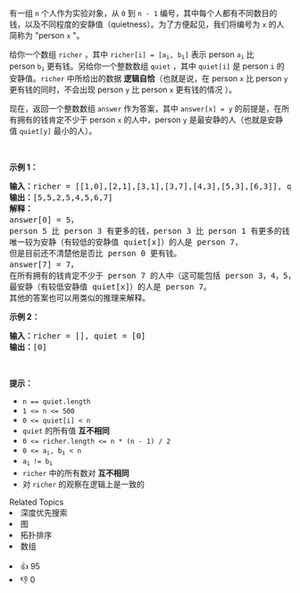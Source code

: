 <p>有一组 <code>n</code> 个人作为实验对象，从 <code>0</code> 到 <code>n - 1</code> 编号，其中每个人都有不同数目的钱，以及不同程度的安静值（quietness）。为了方便起见，我们将编号为&nbsp;<code>x</code>&nbsp;的人简称为 "person&nbsp;<code>x</code>&nbsp;"。</p>

<p>给你一个数组 <code>richer</code> ，其中 <code>richer[i] = [a<sub>i</sub>, b<sub>i</sub>]</code> 表示 person&nbsp;<code>a<sub>i</sub></code>&nbsp;比 person&nbsp;<code>b<sub>i</sub></code>&nbsp;更有钱。另给你一个整数数组 <code>quiet</code> ，其中&nbsp;<code>quiet[i]</code> 是 person <code>i</code> 的安静值。<code>richer</code> 中所给出的数据 <strong>逻辑自恰</strong>（也就是说，在 person <code>x</code> 比 person <code>y</code> 更有钱的同时，不会出现 person <code>y</code> 比 person <code>x</code> 更有钱的情况 ）。</p>

<p>现在，返回一个整数数组 <code>answer</code> 作为答案，其中&nbsp;<code>answer[x] = y</code>&nbsp;的前提是，在所有拥有的钱肯定不少于&nbsp;person&nbsp;<code>x</code>&nbsp;的人中，person&nbsp;<code>y</code>&nbsp;是最安静的人（也就是安静值&nbsp;<code>quiet[y]</code>&nbsp;最小的人）。</p>

<p>&nbsp;</p>

<p><strong>示例 1：</strong></p>

<pre>
<strong>输入：</strong>richer = [[1,0],[2,1],[3,1],[3,7],[4,3],[5,3],[6,3]], quiet = [3,2,5,4,6,1,7,0]
<strong>输出：</strong>[5,5,2,5,4,5,6,7]
<strong>解释： </strong>
answer[0] = 5，
person 5 比 person 3 有更多的钱，person 3 比 person 1 有更多的钱，person 1 比 person 0 有更多的钱。
唯一较为安静（有较低的安静值 quiet[x]）的人是 person 7，
但是目前还不清楚他是否比 person 0 更有钱。
answer[7] = 7，
在所有拥有的钱肯定不少于 person 7 的人中（这可能包括 person 3，4，5，6 以及 7），
最安静（有较低安静值 quiet[x]）的人是 person 7。
其他的答案也可以用类似的推理来解释。
</pre>

<p><strong>示例 2：</strong></p>

<pre>
<strong>输入：</strong>richer = [], quiet = [0]
<strong>输出：</strong>[0]
</pre>
&nbsp;

<p><strong>提示：</strong></p>

<ul>
	<li><code>n == quiet.length</code></li>
	<li><code>1 &lt;= n &lt;= 500</code></li>
	<li><code>0 &lt;= quiet[i] &lt; n</code></li>
	<li><code>quiet</code> 的所有值 <strong>互不相同</strong></li>
	<li><code>0 &lt;= richer.length &lt;= n * (n - 1) / 2</code></li>
	<li><code>0 &lt;= a<sub>i</sub>, b<sub>i</sub> &lt; n</code></li>
	<li><code>a<sub>i </sub>!= b<sub>i</sub></code></li>
	<li><code>richer</code> 中的所有数对 <strong>互不相同</strong></li>
	<li>对<strong> </strong><code>richer</code> 的观察在逻辑上是一致的</li>
</ul>
<div><div>Related Topics</div><div><li>深度优先搜索</li><li>图</li><li>拓扑排序</li><li>数组</li></div></div><br><div><li>👍 95</li><li>👎 0</li></div>